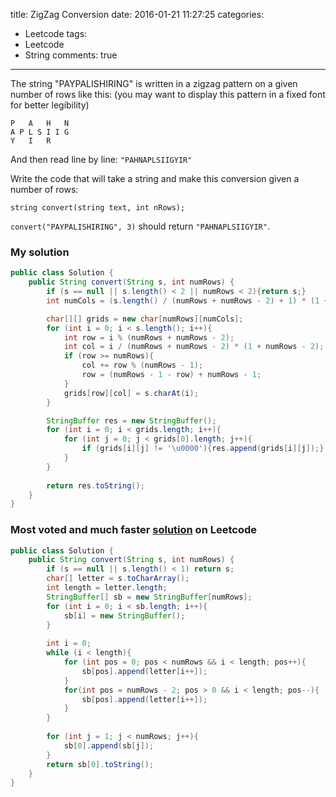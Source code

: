 title: ZigZag Conversion
date: 2016-01-21 11:27:25
categories:
- Leetcode
tags:
- Leetcode
- String
comments: true
---

The string "PAYPALISHIRING" is written in a zigzag pattern on a given number of rows like this: (you may want to display this pattern in a fixed font for better legibility)

<!--more-->

```
P   A   H   N
A P L S I I G
Y   I   R
```

And then read line by line: `"PAHNAPLSIIGYIR"`

Write the code that will take a string and make this conversion given a number of rows:

```
string convert(string text, int nRows);
```

`convert("PAYPALISHIRING", 3)` should return `"PAHNAPLSIIGYIR"`.

### My solution

```java
public class Solution {
    public String convert(String s, int numRows) {
        if (s == null || s.length() < 2 || numRows < 2){return s;}
        int numCols = (s.length() / (numRows + numRows - 2) + 1) * (1 + numRows - 2);

        char[][] grids = new char[numRows][numCols];
        for (int i = 0; i < s.length(); i++){
            int row = i % (numRows + numRows - 2);
            int col = i / (numRows + numRows - 2) * (1 + numRows - 2);
            if (row >= numRows){
                col += row % (numRows - 1);
                row = (numRows - 1 - row) + numRows - 1;
            }
            grids[row][col] = s.charAt(i);
        }

        StringBuffer res = new StringBuffer();
        for (int i = 0; i < grids.length; i++){
            for (int j = 0; j < grids[0].length; j++){
                if (grids[i][j] != '\u0000'){res.append(grids[i][j]);}
            }
        }
        
        return res.toString();
    }
}
```

### Most voted and much faster [solution](https://leetcode.com/discuss/10493/easy-to-understand-java-solution) on Leetcode

```java
public class Solution {
    public String convert(String s, int numRows) {
        if (s == null || s.length() < 1) return s;
        char[] letter = s.toCharArray();
        int length = letter.length;
        StringBuffer[] sb = new StringBuffer[numRows];
        for (int i = 0; i < sb.length; i++){
            sb[i] = new StringBuffer();
        }
        
        int i = 0;
        while (i < length){
            for (int pos = 0; pos < numRows && i < length; pos++){
                sb[pos].append(letter[i++]);
            }
            for(int pos = numRows - 2; pos > 0 && i < length; pos--){
                sb[pos].append(letter[i++]);
            }
        }
        
        for (int j = 1; j < numRows; j++){
            sb[0].append(sb[j]);
        }
        return sb[0].toString();
    }
}
```